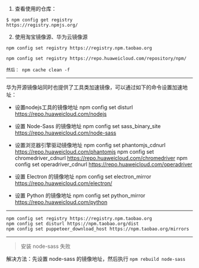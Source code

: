 1. 查看使用的仓库：

```
$ npm config get registry
https://registry.npmjs.org/
```

2. 使用淘宝镜像源、华为云镜像源

```
npm config set registry https://registry.npm.taobao.org

npm config set registry https://repo.huaweicloud.com/repository/npm/

然后： npm cache clean -f
```

---

华为开源镜像站同时也提供了工具类加速镜像，可以通过如下的命令设置加速地址：

- 设置nodejs工具的镜像地址
npm config set disturl https://repo.huaweicloud.com/nodejs

- 设置 Node-Sass 的镜像地址
npm config set sass_binary_site https://repo.huaweicloud.com/node-sass

- 设置浏览器引擎驱动镜像地址
npm config set phantomjs_cdnurl https://repo.huaweicloud.com/phantomjs
npm config set chromedriver_cdnurl https://repo.huaweicloud.com/chromedriver
npm config set operadriver_cdnurl https://repo.huaweicloud.com/operadriver

- 设置 Electron 的镜像地址
npm config set electron_mirror https://repo.huaweicloud.com/electron/

- 设置 Python 的镜像地址
npm config set python_mirror https://repo.huaweicloud.com/python

---

```
npm config set registry https://registry.npm.taobao.org
npm config set disturl https://npm.taobao.org/dist
npm config set puppeteer_download_host https://npm.taobao.org/mirrors
```

---

> 安装 node-sass 失败

解决方法：先设置 node-sass 的镜像地址，然后执行 `npm rebuild node-sass`
